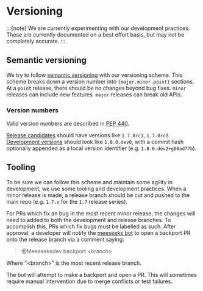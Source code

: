 # Versioning

:::{note}
We are currently experimenting with our development practices.
These are currently documented on a best effort basis, but may not be completely accurate.
:::

## Semantic versioning

We try to follow [semantic versioning](https://semver.org) with our versioning scheme.
This scheme breaks down a version number into `{major.minor.point}` sections.
At a `point` release, there should be no changes beyond bug fixes.
`minor` releases can include new features.
`major` releases can break old APIs.

### Version numbers

Valid version numbers are described in [PEP 440](https://peps.python.org/pep-0440/).

[Release candidates](https://peps.python.org/pep-0440/#pre-releases) should have versions like `1.7.0rc1`, `1.7.0rc2`.
[Development versions](https://peps.python.org/pep-0440/#developmental-releases) should look like `1.8.0.dev0`, with a commit hash optionally appended as a local version identifier (e.g. `1.8.0.dev2+g00ad77b`).

## Tooling

To be sure we can follow this scheme and maintain some agility in development, we use some tooling and development practices.
When a minor release is made, a release branch should be cut and pushed to the main repo (e.g. `1.7.x` for the `1.7` release series).

For PRs which fix an bug in the most recent minor release, the changes will need to added to both the development and release branches.
To accomplish this, PRs which fix bugs must be labelled as such.
After approval, a developer will notify the [meeseeks bot](https://meeseeksbox.github.io) to open a backport PR onto the release branch via a comment saying:

> @Meeseeksdev backport \<branch>

Where "\<branch>" is the most recent release branch.

The bot will attempt to make a backport and open a PR.
This will sometimes require manual intervention due to merge conflicts or test failures.
